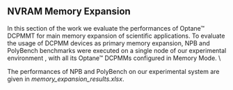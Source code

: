 ## NVRAM Memory Expansion
In this section of the work we evaluate the performances of Optane™ DCPMMT for main memory expansion of scientific applications. To evaluate the usage of DCPMM devices as primary memory expansion, NPB and PolyBench benchmarks were executed on a single node of our experimental environment , with all its Optane™ DCPMMs configured in Memory Mode. \

The performances of NPB and PolyBench on our experimental system are given in *memory_expansion_results.xlsx*. 

